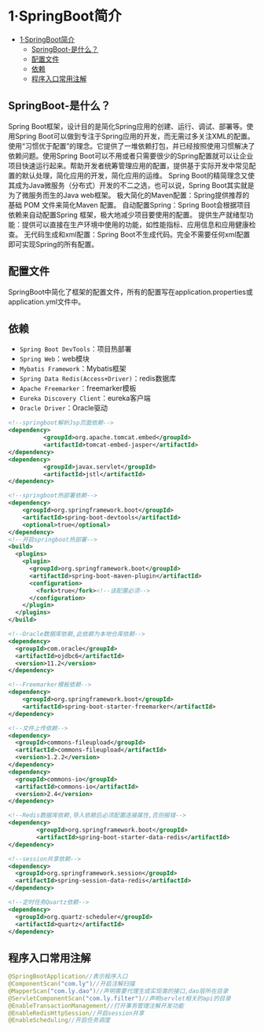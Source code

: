 # 1·SpringBoot简介

- [1·SpringBoot简介](#1springboot简介)
  - [SpringBoot-是什么？](#springboot-是什么)
  - [配置文件](#配置文件)
  - [依赖](#依赖)
  - [程序入口常用注解](#程序入口常用注解)

## SpringBoot-是什么？
Spring Boot框架，设计目的是简化Spring应用的创建、运行、调试、部署等。使用Spring Boot可以做到专注于Spring应用的开发，而无需过多关注XML的配置。
使用“习惯优于配置”的理念。它提供了一堆依赖打包，并已经按照使用习惯解决了依赖问题。使用Spring Boot可以不用或者只需要很少的Spring配置就可以让企业项目快速运行起来。帮助开发者统筹管理应用的配置，提供基于实际开发中常见配置的默认处理，简化应用的开发，简化应用的运维。
Spring Boot的精简理念又使其成为Java微服务（分布式）开发的不二之选，也可以说，Spring Boot其实就是为了微服务而生的Java web框架。
极大简化的Maven配置：Spring提供推荐的基础 POM 文件来简化Maven 配置。
自动配置Spring：Spring Boot会根据项目依赖来自动配置Spring 框架，极大地减少项目要使用的配置。
提供生产就绪型功能：提供可以直接在生产环境中使用的功能，如性能指标、应用信息和应用健康检查。
无代码生成和xml配置：Spring Boot不生成代码。完全不需要任何xml配置即可实现Spring的所有配置。

## 配置文件
SpringBoot中简化了框架的配置文件，所有的配置写在application.properties或application.yml文件中。

## 依赖
- `Spring Boot DevTools`：项目热部署
- `Spring Web`：web模块
- `Mybatis Framework`：Mybatis框架
- `Spring Data Redis(Access+Driver)`：redis数据库
- `Apache Freemarker`：freemarker模板
- `Eureka Discovery Client`：eureka客户端
- `Oracle Driver`：Oracle驱动

```xml
<!--springboot解析Jsp页面依赖-->
<dependency>
		  <groupId>org.apache.tomcat.embed</groupId>
		  <artifactId>tomcat-embed-jasper</artifactId>
</dependency>
<dependency>
		  <groupId>javax.servlet</groupId>
		  <artifactId>jstl</artifactId>
</dependency>

<!--springboot热部署依赖-->
<dependency>
    <groupId>org.springframework.boot</groupId>
    <artifactId>spring-boot-devtools</artifactId>
    <optional>true</optional>
</dependency>
<!--开启springboot热部署-->
<build>
  <plugins>
    <plugin>
      <groupId>org.springframework.boot</groupId>
      <artifactId>spring-boot-maven-plugin</artifactId>
      <configuration>
      	<fork>true</fork><!--该配置必须-->
      </configuration>
    </plugin>
  </plugins>
</build>

<!--Oracle数据库依赖,此依赖为本地仓库依赖-->
<dependency>
  <groupId>com.oracle</groupId>
  <artifactId>ojdbc6</artifactId>
  <version>11.2</version>
</dependency>

<!--Freemarker模板依赖-->
<dependency>
	<groupId>org.springframework.boot</groupId>
	<artifactId>spring-boot-starter-freemarker</artifactId>
</dependency>

<!--文件上传依赖-->
<dependency>
  <groupId>commons-fileupload</groupId>
  <artifactId>commons-fileupload</artifactId>
  <version>1.2.2</version>
</dependency>
<dependency>
  <groupId>commons-io</groupId>
  <artifactId>commons-io</artifactId>
  <version>2.4</version>
</dependency>

<!--Redis数据库依赖,导入依赖后必须配置连接属性,否则报错-->
<dependency>
		<groupId>org.springframework.boot</groupId>
		<artifactId>spring-boot-starter-data-redis</artifactId>
</dependency>

<!--session共享依赖-->
<dependency>  
  <groupId>org.springframework.session</groupId>  
  <artifactId>spring-session-data-redis</artifactId>  
</dependency> 

<!--定时任务Quartz依赖-->
<dependency>
  <groupId>org.quartz-scheduler</groupId>
  <artifactId>quartz</artifactId>
</dependency>
```

## 程序入口常用注解
```java
@SpringBootApplication//表示程序入口
@ComponentScan("com.ly")//开启注解扫描
@MapperScan("com.ly.dao")//声明需要代理生成实现类的接口,dao层所在目录
@ServletComponentScan("com.ly.filter")//声明servlet相关的api的目录
@EnableTransactionManagement//打开事务管理注解开发功能
@EnableRedisHttpSession//开启session共享
@EnableScheduling//开启任务调度
```
